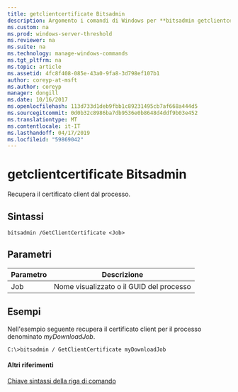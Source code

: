 ```yaml
---
title: getclientcertificate Bitsadmin
description: Argomento i comandi di Windows per **bitsadmin getclientcertificate** -recupera il certificato client dal processo.
ms.custom: na
ms.prod: windows-server-threshold
ms.reviewer: na
ms.suite: na
ms.technology: manage-windows-commands
ms.tgt_pltfrm: na
ms.topic: article
ms.assetid: 4fc8f408-085e-43a0-9fa8-3d798ef107b1
author: coreyp-at-msft
ms.author: coreyp
manager: dongill
ms.date: 10/16/2017
ms.openlocfilehash: 113d733d1deb9fbb1c89231495cb7af668a444d5
ms.sourcegitcommit: 0d0b32c8986ba7db9536e0b8648d4ddf9b03e452
ms.translationtype: MT
ms.contentlocale: it-IT
ms.lasthandoff: 04/17/2019
ms.locfileid: "59869042"
---
```

# <a name="bitsadmin-getclientcertificate"></a>getclientcertificate Bitsadmin



Recupera il certificato client dal processo.

## <a name="syntax"></a>Sintassi

```
bitsadmin /GetClientCertificate <Job>
```

## <a name="parameters"></a>Parametri

|Parametro|Descrizione|
|---------|-----------|
|Job|Nome visualizzato o il GUID del processo|

## <a name="BKMK_examples"></a>Esempi

Nell'esempio seguente recupera il certificato client per il processo denominato *myDownloadJob*.
```
C:\>bitsadmin / GetClientCertificate myDownloadJob
```

#### <a name="additional-references"></a>Altri riferimenti

[Chiave sintassi della riga di comando](command-line-syntax-key.md)